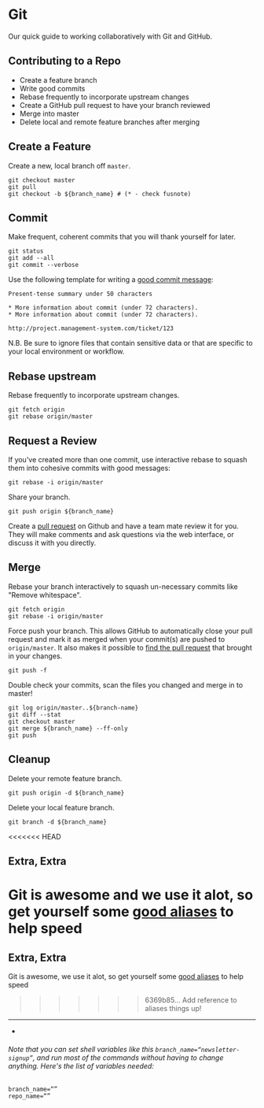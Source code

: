 # Git

Our quick guide to working collaboratively with Git and GitHub.


## Contributing to a Repo

* Create a feature branch
* Write good commits
* Rebase frequently to incorporate upstream changes
* Create a GitHub pull request to have your branch reviewed
* Merge into master
* Delete local and remote feature branches after merging


## Create a Feature

Create a new, local branch off `master`.

```
git checkout master
git pull
git checkout -b ${branch_name} # (* - check fusnote)
```

## Commit

Make frequent, coherent commits that you will thank yourself for later.

```
git status
git add --all
git commit --verbose
```

Use the following template for writing a [good commit message]:

    Present-tense summary under 50 characters

    * More information about commit (under 72 characters).
    * More information about commit (under 72 characters).

    http://project.management-system.com/ticket/123

[good commit message]: https://robots.thoughtbot.com/5-useful-tips-for-a-better-commit-message


N.B. Be sure to ignore files that contain sensitive data or that are specific to your local environment or workflow.


## Rebase upstream

Rebase frequently to incorporate upstream changes.

```
git fetch origin
git rebase origin/master
```


## Request a Review

If you've created more than one commit, use interactive rebase to squash them into cohesive commits with good messages:

    git rebase -i origin/master


Share your branch.

    git push origin ${branch_name}

Create a [pull request] on Github and have a team mate review it for you. They
will make comments and ask questions via the web interface, or discuss it with you directly.

[pull request]: https://help.github.com/articles/using-pull-requests


## Merge

Rebase your branch interactively to squash un-necessary commits like "Remove whitespace".

```
git fetch origin
git rebase -i origin/master
```

Force push your branch. This allows GitHub to automatically close your pull request and mark it as merged when your commit(s) are pushed to `origin/master`. It also makes it possible to [find the pull request] that brought in your changes.

```
git push -f
```

[find the pull request]: http://stackoverflow.com/a/17819027

Double check your commits, scan the files you changed and merge in to master!

```
git log origin/master..${branch-name}
git diff --stat
git checkout master
git merge ${branch_name} --ff-only
git push
```

## Cleanup

Delete your remote feature branch.

```
git push origin -d ${branch_name}
```

Delete your local feature branch.

```
git branch -d ${branch_name}
```

<<<<<<< HEAD

## Extra, Extra

Git is awesome and we use it alot, so get yourself some [good aliases] to help speed
=======
## Extra, Extra

Git is awesome, we use it alot, so get yourself some [good aliases] to help speed
>>>>>>> 6369b85... Add reference to aliases
things up!

[good aliases]: https://github.com/robbyrussell/oh-my-zsh/blob/master/plugins/git/git.plugin.zsh


*****
*
###### Note that you can set shell variables like this `branch_name=“newsletter-signup”`, and run most of the commands without having to change anything. Here's the list of variables needed:

```
branch_name=“”
repo_name=“”
```

